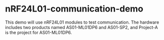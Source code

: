 # nRF24L01-communication-demo
This demo will use nRF24L01 modules to test communication. The hardware includes two products named AS01-ML01DP6 and AS01-SP2, and Project-A is the project for AS01-ML01DP6.
